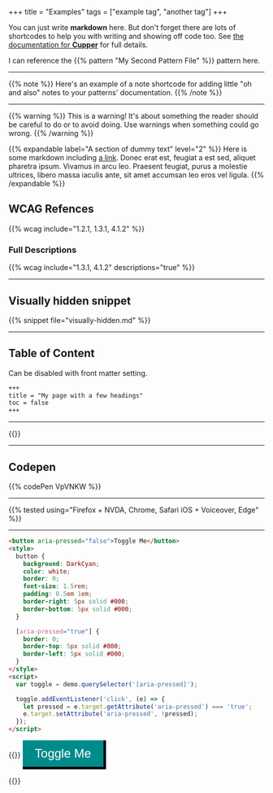 +++
title = "Examples"
tags = ["example tag", "another tag"]
+++

You can just write **markdown** here. But don't forget there are lots of shortcodes to help you with writing and showing off code too. See [the documentation for **Cupper**](https://thepaciellogroup.github.io/cupper/) for full details.

I can reference the {{% pattern "My Second Pattern File" %}} pattern here.

---

{{% note %}}
Here's an example of a note shortcode for adding little "oh and also" notes to your patterns' documentation.
{{% /note %}}

---

{{% warning %}}
This is a warning! It's about something the reader should be careful to do or to avoid doing. Use warnings when something could go wrong.
{{% /warning %}}

{{% expandable label="A section of dummy text" level="2" %}}
Here is some markdown including [a link](https://twitter.com/heydonworks). Donec erat est, feugiat a est sed, aliquet pharetra ipsum. Vivamus in arcu leo. Praesent feugiat, purus a molestie ultrices, libero massa iaculis ante, sit amet accumsan leo eros vel ligula.
{{% /expandable %}}

## WCAG Refences
{{% wcag include="1.2.1, 1.3.1, 4.1.2" %}}

### Full Descriptions
{{% wcag include="1.3.1, 4.1.2" descriptions="true" %}}

---

## Visually hidden snippet
{{% snippet file="visually-hidden.md" %}}

---

## Table of Content

Can be disabled with front matter setting.
```md
+++
title = "My page with a few headings"
toc = false
+++
```

---

{{<youtube w7Ft2ymGmfc>}}

---

## Codepen
{{% codePen VpVNKW %}}

---

{{% tested using="Firefox + NVDA, Chrome, Safari iOS + Voiceover, Edge" %}}

---

```html
<button aria-pressed="false">Toggle Me</button>
<style>
  button {
    background: DarkCyan;
    color: white;
    border: 0;
    font-size: 1.5rem;
    padding: 0.5em 1em;
    border-right: 5px solid #000;
    border-bottom: 5px solid #000;
  }

  [aria-pressed="true"] {
    border: 0;
    border-top: 5px solid #000;
    border-left: 5px solid #000;
  }
</style>
<script>
  var toggle = demo.querySelector('[aria-pressed]');

  toggle.addEventListener('click', (e) => {
    let pressed = e.target.getAttribute('aria-pressed') === 'true';
    e.target.setAttribute('aria-pressed', !pressed);
  });
</script>
```

{{<demo>}}
<button aria-pressed="false">Toggle Me</button>
<style>
button {
  background: DarkCyan;
  color: white;
  border: 0;
  font-size: 1.5rem;
  padding: 0.5em 1em;
  border-right: 5px solid #000;
  border-bottom: 5px solid #000;
}

[aria-pressed="true"] {
  border: 0;
  border-top: 5px solid #000;
  border-left: 5px solid #000;
}
</style>
<script>
var toggle = demo.querySelector('[aria-pressed]');

toggle.addEventListener('click', (e) => {
  let pressed = e.target.getAttribute('aria-pressed') === 'true';
  e.target.setAttribute('aria-pressed', !pressed);
});
</script>
{{</demo>}}